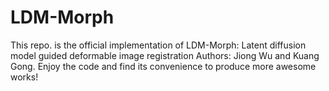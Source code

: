 # LDM-Morph

This repo. is the official implementation of LDM-Morph: Latent diffusion model guided deformable image registration
Authors: Jiong Wu and Kuang Gong.
Enjoy the code and find its convenience to produce more awesome works!
